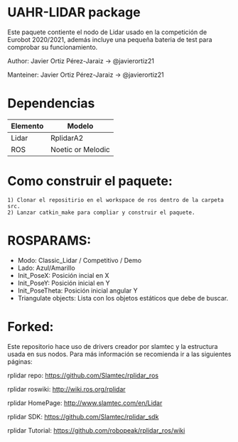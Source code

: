 UAHR-LIDAR package
=====================================================================
Este paquete contiente el nodo de Lidar usado en la competición 
de Eurobot 2020/2021, además incluye una pequeña bateria de test
para comprobar su funcionamiento.

Author: Javier Ortiz Pérez-Jaraiz -> @javierortiz21

Manteiner: Javier Ortiz Pérez-Jaraiz -> @javierortiz21


Dependencias
=====================================================================
| Elemento       | Modelo            |
| -------------  | ----------------- |
| Lidar          | RplidarA2         |
| ROS            | Noetic or Melodic |

Como construir el paquete:
=====================================================================
    1) Clonar el repositirio en el workspace de ros dentro de la carpeta src.
    2) Lanzar catkin_make para compliar y construir el paquete.

ROSPARAMS:
=====================================================================
- Modo: Classic_Lidar / Competitivo / Demo
- Lado: Azul/Amarillo
- Init_PoseX: Posición incial en X
- Init_PoseY: Posición inicial en Y
- Init_PoseTheta: Posición inicial angular Y
- Triangulate objects: Lista con los objetos estáticos que debe de buscar.


Forked:
=====================================================================
Este repositorio hace uso de drivers creador por slamtec y la estructura
usada en sus nodos. Para más información se recomienda ir a las siguientes
páginas:

rplidar repo: https://github.com/Slamtec/rplidar_ros

rplidar roswiki: http://wiki.ros.org/rplidar

rplidar HomePage:   http://www.slamtec.com/en/Lidar

rplidar SDK: https://github.com/Slamtec/rplidar_sdk

rplidar Tutorial:  https://github.com/robopeak/rplidar_ros/wiki
